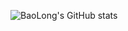 ![BaoLong's GitHub stats](https://github-readme-stats.vercel.app/api?username=baolong2308&show_icons=true&theme=radical&hide=stars,issues)
